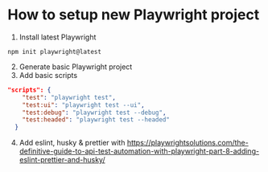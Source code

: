 # How to setup new Playwright project

1. Install latest Playwright

```
npm init playwright@latest
```

2. Generate basic Playwright project
3. Add basic scripts

```json
"scripts": {
    "test": "playwright test",
    "test:ui": "playwright test --ui",
    "test:debug": "playwright test --debug",
    "test:headed": "playwright test --headed"
  }
```

4. Add eslint, husky & prettier with https://playwrightsolutions.com/the-definitive-guide-to-api-test-automation-with-playwright-part-8-adding-eslint-prettier-and-husky/
